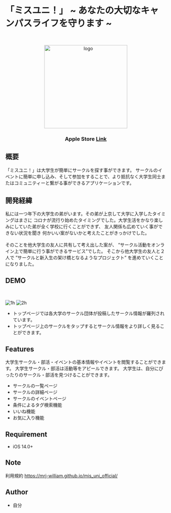 # 「ミスユニ！」 ~ あなたの大切なキャンパスライフを守ります ~

<br>

<p align="center">
    <img alt="logo" height="260px" src="https://user-images.githubusercontent.com/59042491/154794777-1cf24015-34d6-451f-9d1a-c74a8b7ee062.png" /> 
</p>
<h3 align="center">
   Apple Store
   <a align="center" href="https://apps.apple.com/jp/app/%E3%83%9F%E3%82%B9%E3%83%A6%E3%83%8B/id1524611018">Link</a>
</h3>

## 概要

「ミスユニ！」は大学生が簡単にサークルを探す事ができます。
サークルのイベントに簡単に申し込み、そして参加をすることで、より抵抗なく大学生同士またはコミュニティーと繋がる事ができるアプリケーションです。
 
## 開発経緯

私には一つ年下の大学生の弟がいます。その弟が上京して大学に入学したタイミングはまさに
コロナが流行り始めたタイミングでした。大学生活をかなり楽しみにしていた弟が全く学校に行くことができず、
友人関係も広めていく事ができない状況を聞き
何かいい案がないかと考えたことがきっかけでした。
<br><br>
そのことを他大学生の友人に共有して考え出した案が、
“サークル活動をオンライン上で簡単に行う事ができるサービス”でした。
そこから他大学生の友人と２人で
”サークルと新入生の架け橋となるようなプロジェクト”
を進めていくことになりました。

## DEMO
<br>

![1h](https://user-images.githubusercontent.com/59042491/154796484-2de15c4d-252c-4700-8663-7607a53d9c2c.png)
![2h](https://user-images.githubusercontent.com/59042491/154796491-954ea1c6-3328-48bd-9452-e5cb9a783bd3.png)

- トップページでは各大学のサークル団体が投稿したサークル情報が羅列されています。
- トップページ上のサークルをタップするとサークル情報をより詳しく見ることができます。
 
## Features
 
大学生サークル・部活・イベントの基本情報やイベントを閲覧することができます。
大学生サークル・部活は活動等をアピールできます。
大学生は、自分にぴったりのサークル・部活を見つけることができます。
* サークルの一覧ページ
* サークルの詳細ページ
* サークルのイベントページ
* 条件によるタグ検索機能
* いいね機能
* お気に入り機能

## Requirement
 
* iOS 14.0+

## Note
 
利用規約 https://mrj-william.github.io/mis_uni_official/
 
## Author

* 自分
